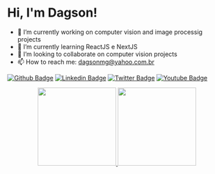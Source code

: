 # Hi, I'm Dagson!

- 🔭 I’m currently working on computer vision and image processig projects
- 🌱 I’m currently learning ReactJS e NextJS
- 👯 I’m looking to collaborate on computer vision projects
- 📫 How to reach me: dagsonmg@yahoo.com.br

[![Github Badge](https://img.shields.io/badge/-Github-000?style=flat-square&logo=Github&logoColor=white&link=https://github.com/dagsonpatrick)](https://github.com/dagsonpatrick)
[![Linkedin Badge](https://img.shields.io/badge/-LinkedIn-blue?style=flat-square&logo=Linkedin&logoColor=white&link=https://www.linkedin.com/in/dagson-souza-23807450/)](https://www.linkedin.com/in/dagson-souza-23807450/)
[![Twitter Badge](https://img.shields.io/badge/-Twitter-1ca0f1?style=flat-square&labelColor=1ca0f1&logo=twitter&logoColor=white&link=https://twitter.com/Dagsonmg)](https://twitter.com/Dagsonmg)
[![Youtube Badge](https://img.shields.io/badge/-YouTube-ff0000?style=flat-square&labelColor=ff0000&logo=youtube&logoColor=white&link=https://www.youtube.com/channel/UCt92UIDYEH1x5UmoyVTkIlg)](https://www.youtube.com/channel/UCt92UIDYEH1x5UmoyVTkIlg)


<div align="center">
  <a href="https://github.com/dagsonpatrick">
  <img height="180em" src="https://github-readme-stats.vercel.app/api?username=dagsonpatrick&show_icons=true&theme=dracula&include_all_commits=true&count_private=true"/>
  <img height="180em" src="https://github-readme-stats.vercel.app/api/top-langs/?username=dagsonpatrick&layout=compact&langs_count=7&theme=dracula"/>
</div>

